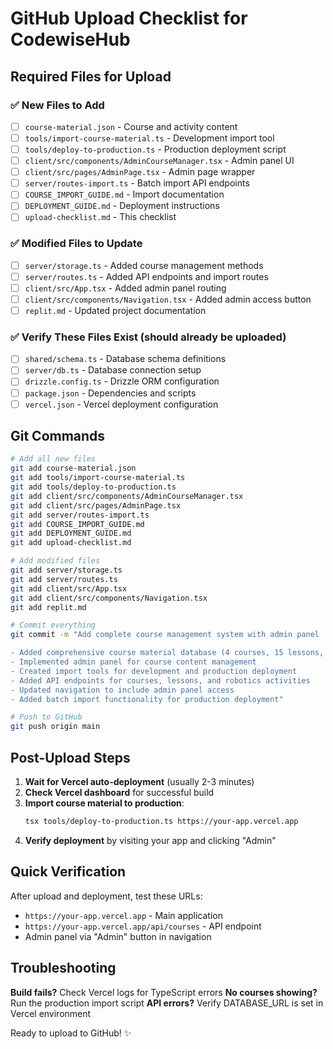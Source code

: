 # GitHub Upload Checklist for CodewiseHub

## Required Files for Upload

### ✅ New Files to Add
- [ ] `course-material.json` - Course and activity content
- [ ] `tools/import-course-material.ts` - Development import tool
- [ ] `tools/deploy-to-production.ts` - Production deployment script
- [ ] `client/src/components/AdminCourseManager.tsx` - Admin panel UI
- [ ] `client/src/pages/AdminPage.tsx` - Admin page wrapper
- [ ] `server/routes-import.ts` - Batch import API endpoints
- [ ] `COURSE_IMPORT_GUIDE.md` - Import documentation
- [ ] `DEPLOYMENT_GUIDE.md` - Deployment instructions
- [ ] `upload-checklist.md` - This checklist

### ✅ Modified Files to Update
- [ ] `server/storage.ts` - Added course management methods
- [ ] `server/routes.ts` - Added API endpoints and import routes
- [ ] `client/src/App.tsx` - Added admin panel routing
- [ ] `client/src/components/Navigation.tsx` - Added admin access button
- [ ] `replit.md` - Updated project documentation

### ✅ Verify These Files Exist (should already be uploaded)
- [ ] `shared/schema.ts` - Database schema definitions
- [ ] `server/db.ts` - Database connection setup
- [ ] `drizzle.config.ts` - Drizzle ORM configuration
- [ ] `package.json` - Dependencies and scripts
- [ ] `vercel.json` - Vercel deployment configuration

## Git Commands

```bash
# Add all new files
git add course-material.json
git add tools/import-course-material.ts
git add tools/deploy-to-production.ts
git add client/src/components/AdminCourseManager.tsx
git add client/src/pages/AdminPage.tsx
git add server/routes-import.ts
git add COURSE_IMPORT_GUIDE.md
git add DEPLOYMENT_GUIDE.md
git add upload-checklist.md

# Add modified files
git add server/storage.ts
git add server/routes.ts
git add client/src/App.tsx
git add client/src/components/Navigation.tsx
git add replit.md

# Commit everything
git commit -m "Add complete course management system with admin panel

- Added comprehensive course material database (4 courses, 15 lessons, 4 robotics activities)
- Implemented admin panel for course content management
- Created import tools for development and production deployment
- Added API endpoints for courses, lessons, and robotics activities
- Updated navigation to include admin panel access
- Added batch import functionality for production deployment"

# Push to GitHub
git push origin main
```

## Post-Upload Steps

1. **Wait for Vercel auto-deployment** (usually 2-3 minutes)
2. **Check Vercel dashboard** for successful build
3. **Import course material to production**:
   ```bash
   tsx tools/deploy-to-production.ts https://your-app.vercel.app
   ```
4. **Verify deployment** by visiting your app and clicking "Admin"

## Quick Verification

After upload and deployment, test these URLs:
- `https://your-app.vercel.app` - Main application
- `https://your-app.vercel.app/api/courses` - API endpoint
- Admin panel via "Admin" button in navigation

## Troubleshooting

**Build fails?** Check Vercel logs for TypeScript errors
**No courses showing?** Run the production import script
**API errors?** Verify DATABASE_URL is set in Vercel environment

Ready to upload to GitHub! ✨